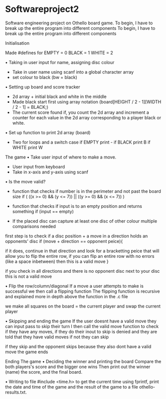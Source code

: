 # Softwareproject2
Software engineering project on Othello board game.
To begin, I have to break up the entire program into different components
To begin, I have to break up the entire program into different components


Initialisation

Made #defines for EMPTY = 0 BLACK = 1 WHITE = 2

• Taking in user input for name, assigning disc colour
 - Take in user name using scanf into a global character array
 - set colour to black (bw = black)

• Setting up board and score tracker
 - 2d array + initial black and white in the middle
 - Made black start first using array notation (board[HEIGHT / 2 - 1][WIDTH / 2 - 1] = BLACK;)
 - The current score found if, you count the 2d array and increment a counter for each value in the 2d array corresponding to a player black or white.

• Set up function to print 2d array (board)
 - Two for loops and a switch case
   if EMPTY print -
   if BLACK print B
   if WHITE print W



The game
• Take user input of where to make a move.
 - User input from keyboard
 - Take in x-axis and y-axis using scanf

• Is the move valid?
 - function that checks if number is in the perimeter and not past the board size
  if ( ((x >= 0) && (y <= 7)) || ((y >= 0) && (x <= 7)) )

 - function that checks if input is to an empty position and returns something
  if (input == empty)

 - If the placed disc can capture at least one disc of other colour
   multiple comparisons needed


  first step is to check if a disc position + a move in a direction holds an opponents' disc
  if (move + direction == opponent peice){

  if it does, continue in that direction and look for a bracketting peice that will allow you to flip
  the entire row, if you can flip an entire row with no errors (like a space inbetween)
  then this is a valid move
  }

  if you check in all directions and there is no opponent disc next to your disc
  this is not a valid move

• Flip the row/column/diagonal
If a move a user attempts to make is successful we then call a flipping function
The flipping function is recursive and explained more in depth above the function in the .c file

we make all squares on the board = the current player and swap the current player

• Skipping and ending the game
If the user doesnt have a valid move they can input pass to skip their turn
I then call the valid move function to check if they have any moves, if they do
their inout to skip is denied and they are told that they have valid moves if not
they can skip

if they skip and the opponent skips because they also dont have a valid move the game ends



Ending The game
• Deciding the winner and printing the board
Compare the both players's score and the bigger one wins
Then print out the winner (name) the score, and the final board.

• Writing to file
#include <time.h> to get the current time
using fprintf, print the date and time of the game and the result of the game to a file othello-results.txt.




